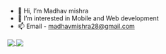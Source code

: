 - 👋 Hi, I’m Madhav mishra
- 👀 I’m interested in Mobile and Web development
- 📫 Email - madhavmishra28@gmail.com



<a href="https://github.com/carbseater">
  <img align="center" src="https://github-readme-stats.vercel.app/api/top-langs/?username=carbseater&langs_count=8&theme=light" />
</a>
<a href="https://github.com/carbseater">
 <img align="center" src="https://github-readme-stats.vercel.app/api?username=carbseater&show_icons=true&theme=light&line_height=27"/>
</a>
